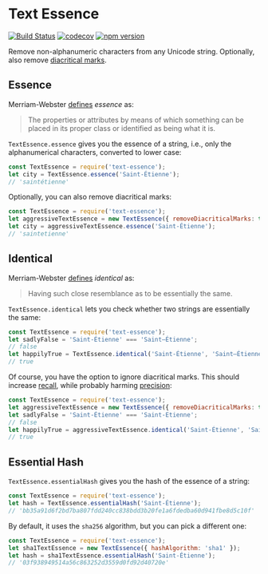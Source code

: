 # Text Essence

[![Build Status](https://travis-ci.org/soroushj/node-text-essence.svg?branch=master)](https://travis-ci.org/soroushj/node-text-essence)
[![codecov](https://codecov.io/gh/soroushj/node-text-essence/branch/master/graph/badge.svg)](https://codecov.io/gh/soroushj/node-text-essence)
[![npm version](https://badge.fury.io/js/text-essence.svg)](https://badge.fury.io/js/text-essence)

Remove non-alphanumeric characters from any Unicode string. Optionally, also remove [diacritical marks](https://en.wikipedia.org/wiki/Diacritic).

## Essence

Merriam-Webster [defines](https://www.merriam-webster.com/dictionary/essence) *essence* as:

> The properties or attributes by means of which something can be placed in its proper class or identified as being what it is.

`TextEssence.essence` gives you the essence of a string, i.e., only the alphanumerical characters, converted to lower case:

```javascript
const TextEssence = require('text-essence');
let city = TextEssence.essence('Saint-Étienne');
// 'saintétienne'
```

Optionally, you can also remove diacritical marks:

```javascript
const TextEssence = require('text-essence');
let aggressiveTextEssence = new TextEssence({ removeDiacriticalMarks: true });
let city = aggressiveTextEssence.essence('Saint-Étienne');
// 'saintetienne'
```

## Identical

Merriam-Webster [defines](https://www.merriam-webster.com/dictionary/identical) *identical* as:

> Having such close resemblance as to be essentially the same.

`TextEssence.identical` lets you check whether two strings are essentially the same:

```javascript
const TextEssence = require('text-essence');
let sadlyFalse = 'Saint-Étienne' === 'Saint–Étienne';
// false
let happilyTrue = TextEssence.identical('Saint-Étienne', 'Saint–Étienne');
// true
```

Of course, you have the option to ignore diacritical marks. This should increase [recall](https://en.wikipedia.org/wiki/Precision_and_recall), while probably harming [precision](https://en.wikipedia.org/wiki/Precision_and_recall):

```javascript
const TextEssence = require('text-essence');
let aggressiveTextEssence = new TextEssence({ removeDiacriticalMarks: true });
let sadlyFalse = 'Saint-Étienne' === 'Saint-Etienne';
// false
let happilyTrue = aggressiveTextEssence.identical('Saint-Étienne', 'Saint-Etienne');
// true
```

## Essential Hash

`TextEssence.essentialHash` gives you the hash of the essence of a string:

```javascript
const TextEssence = require('text-essence');
let hash = TextEssence.essentialHash('Saint-Étienne');
// 'bb35a91d6f2bd7ba807fdd240cc838bdd3b20fe1a6fdedba60d941fbe8d5c10f'
```

By default, it uses the `sha256` algorithm, but you can pick a different one:

```javascript
const TextEssence = require('text-essence');
let sha1TextEssence = new TextEssence({ hashAlgorithm: 'sha1' });
let hash = sha1TextEssence.essentialHash('Saint-Étienne');
// '03f938949514a56c863252d3559d0fd92d40720e'
```
